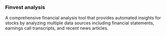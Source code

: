 ### Finvest analysis
A comprehensive financial analysis tool that provides automated insights for stocks by analyzing multiple data sources including financial statements, earnings call transcripts, and recent news articles.